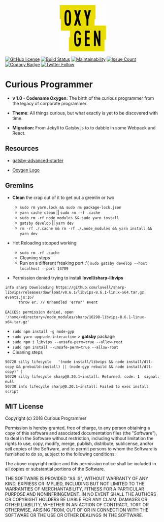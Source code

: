 <div align="center">
    <img src="static/logos/oxygen.png" alt="Logo" width='150px' height='150px'/>
</div>

[![GitHub license](https://img.shields.io/badge/license-MIT-blue.svg)](https://github.com/cbillowes/curious-programmer-oxygen/blob/master/LICENSE)
[![Build Status](https://travis-ci.org/cbillowes/curious-programmer-oxygen.svg?branch=master)](https://travis-ci.org/cbillowes/curious-programmer-oxygen.svg?branch=master)
[![Maintainability](https://api.codeclimate.com/v1/badges/00ba1fed9223c420b5f5/maintainability)](https://codeclimate.com/github/cbillowes/curious-programmer-oxygen/maintainability)
[![Issue Count](https://codeclimate.com/github/cbillowes/curious-programmer-oxygen/badges/issue_count.svg)](https://codeclimate.com/github/cbillowes/curious-programmer-oxygen)
[![Codacy Badge](https://api.codacy.com/project/badge/Grade/1d020d15c27c4121827612f6fcf19811)](https://www.codacy.com/app/cbillowes/curious-programmer-oxygen?utm_source=github.com&amp;utm_medium=referral&amp;utm_content=cbillowes/curious-programmer-oxygen&amp;utm_campaign=Badge_Grade)
[![Twitter Follow](https://img.shields.io/twitter/follow/cbillowes.svg?style=social)](https://twitter.com/cbillowes)

# Curious Programmer

* **v 1.0 - Codename Oxygen:** The birth of the curious programmer from the legacy of corporate programmer.

* **Theme:** All things curious, but what exactly is yet to be discovered with time.

* **Migration:** From Jekyll to Gatsby.js to to dabble in some Webpack and React.



## Resources

* [gatsby-advanced-starter](https://github.com/Vagr9K/gatsby-advanced-starter)

* [Oxygen Logo](https://seeklogo.com/vector-logo/329229/oxygen)



## Gremlins

* **Clean** the crap out of it to get out a gremlin or two
  * `sudo rm yarn.lock && sudo rm package-lock.json`
  * `yarn cache clean` || `sudo rm -rf .cache`
  * `sudo rm -rf node_modules && sudo yarn install`
  * `gatsby develop` || `yarn dev`
  * `rm -rf ./.cache && rm -rf ./.node_modules && yarn install && yarn dev`
* Hot Reloading stopped working
  * `sudo rm -rf .cache`
  * Cleaning steps
  * Run on a different freaking port :'(
    `sudo gatsby develop --host localhost --port 14789`

* Permission denied trying to install **lovell/sharp-libvips**

```shell
info sharp Downloading https://github.com/lovell/sharp-libvips/releases/download/v8.6.1/libvips-8.6.1-linux-x64.tar.gz
events.js:167
      throw er; // Unhandled 'error' event

EACCES: permission denied, open '/home/<directory>/node_modules/sharp/10298-libvips-8.6.1-linux-x64.tar.gz'
```

  * `sudo npm install -g node-gyp`
  * `sudo yarn upgrade-interactive` > **gatsby** package
  * `sudo npm i libvips --unsafe-perm=true --allow-root`
  * `sudo npm install --unsafe-perm=true --allow-root`
  * Cleaning steps


```log
50728 silly lifecycle   '(node install/libvips && node install/dll-copy && prebuild-install) || (node-gyp rebuild && node install/dll-copy)' ]
50729 silly lifecycle sharp@0.20.1~install: Returned: code: 1  signal: null
50730 info lifecycle sharp@0.20.1~install: Failed to exec install script
```

## MIT License

Copyright (c) 2018 Curious Programmer

Permission is hereby granted, free of charge, to any person obtaining a copy
of this software and associated documentation files (the "Software"), to deal
in the Software without restriction, including without limitation the rights
to use, copy, modify, merge, publish, distribute, sublicense, and/or sell
copies of the Software, and to permit persons to whom the Software is
furnished to do so, subject to the following conditions:

The above copyright notice and this permission notice shall be included in all
copies or substantial portions of the Software.

THE SOFTWARE IS PROVIDED "AS IS", WITHOUT WARRANTY OF ANY KIND, EXPRESS OR
IMPLIED, INCLUDING BUT NOT LIMITED TO THE WARRANTIES OF MERCHANTABILITY,
FITNESS FOR A PARTICULAR PURPOSE AND NONINFRINGEMENT. IN NO EVENT SHALL THE
AUTHORS OR COPYRIGHT HOLDERS BE LIABLE FOR ANY CLAIM, DAMAGES OR OTHER
LIABILITY, WHETHER IN AN ACTION OF CONTRACT, TORT OR OTHERWISE, ARISING FROM,
OUT OF OR IN CONNECTION WITH THE SOFTWARE OR THE USE OR OTHER DEALINGS IN THE
SOFTWARE.